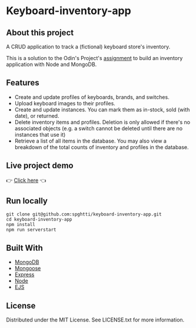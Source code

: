 # Keyboard-inventory-app

## About this project

A CRUD application to track a (fictional) keyboard store's inventory.

This is a solution to the Odin's Project's [assignment](https://www.theodinproject.com/lessons/nodejs-inventory-application) to build an inventory application with Node and MongoDB.

## Features

- Create and update profiles of keyboards, brands, and switches.
- Upload keyboard images to their profiles.
- Create and update instances. You can mark them as in-stock, sold (with date), or returned.
- Delete inventory items and profiles. Deletion is only allowed if there's no associated objects (e.g. a switch cannot be deleted until there are no instances that use it)
- Retrieve a list of all items in the database. You may also view a breakdown of the total counts of inventory and profiles in the database.

## Live project demo

:point_right: [Click here](https://keyboard-inventory-app-production.up.railway.app/inventory) :point_left:

## Run locally

```
git clone git@github.com:spghtti/keyboard-inventory-app.git
cd keyboard-inventory-app
npm install
npm run serverstart

```

## Built With

- [MongoDB](https://www.mongodb.com/)
- [Mongoose](https://mongoosejs.com/)
- [Express](https://expressjs.com/)
- [Node](https://nodejs.org/en/)
- [EJS](https://ejs.co/)

## License

Distributed under the MIT License. See LICENSE.txt for more information.
